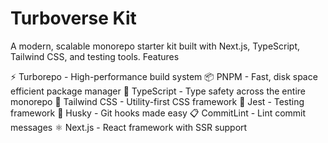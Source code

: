 # Turboverse Kit

A modern, scalable monorepo starter kit built with Next.js, TypeScript, Tailwind CSS, and testing tools.
Features

⚡ Turborepo - High-performance build system
📦 PNPM - Fast, disk space efficient package manager
🎯 TypeScript - Type safety across the entire monorepo
🎨 Tailwind CSS - Utility-first CSS framework
🧪 Jest - Testing framework
🐶 Husky - Git hooks made easy
📋 CommitLint - Lint commit messages
⚛️ Next.js - React framework with SSR support
